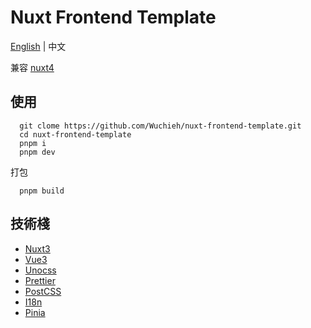 # Nuxt Frontend Template

[English](README.md) | 中文

兼容 [nuxt4](https://nuxt.com/docs/getting-started/upgrade#new-directory-structure)

## 使用

```shell
  git clome https://github.com/Wuchieh/nuxt-frontend-template.git
  cd nuxt-frontend-template
  pnpm i
  pnpm dev
```

打包

```shell
  pnpm build
```

## 技術棧

- [Nuxt3](https://nuxt.com/)
- [Vue3](https://vuejs.org/)
- [Unocss](https://unocss.dev/)
- [Prettier](https://prettier.io/)
- [PostCSS](https://postcss.org/)
- [I18n](https://i18n.nuxtjs.org)
- [Pinia](https://pinia.vuejs.org)
